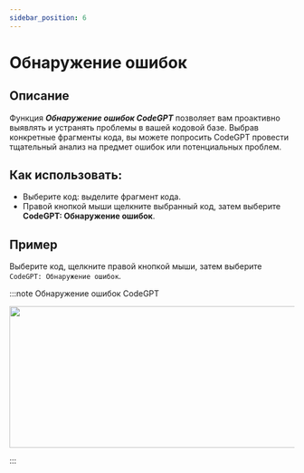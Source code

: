 ```yaml
---
sidebar_position: 6
---
```


# Обнаружение ошибок

## Описание
Функция ***Обнаружение ошибок CodeGPT*** позволяет вам проактивно выявлять и устранять проблемы в вашей кодовой базе. Выбрав конкретные фрагменты кода, вы можете попросить CodeGPT провести тщательный анализ на предмет ошибок или потенциальных проблем.

## Как использовать:
- Выберите код: выделите фрагмент кода.
- Правой кнопкой мыши щелкните выбранный код, затем выберите **CodeGPT: Обнаружение ошибок**.

## Пример
Выберите код, щелкните правой кнопкой мыши, затем выберите `CodeGPT: Обнаружение ошибок`.

:::note Обнаружение ошибок CodeGPT
<p align="center">
  <img width="550" height="250" src="https://github.com/davila7/code-gpt-docs/assets/6216945/4f8a15f9-f182-431a-abf4-89f037533cf7" />
</p>
:::
